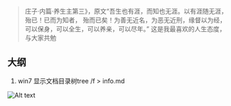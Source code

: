 > 庄子·内篇·养生主第三》，原文“吾生也有涯，而知也无涯。以有涯随无涯，殆已！已而为知者，
    殆而已矣！为善无近名，为恶无近刑，缘督以为经，可以保身，可以全生，可以养亲，可以尽年。”
    这是我最喜欢的人生态度，与大家共勉


## 大纲

1. win7 显示文档目录树tree /f > info.md

![Alt text](https://flic.kr/p/2eEs451 "Optional title")